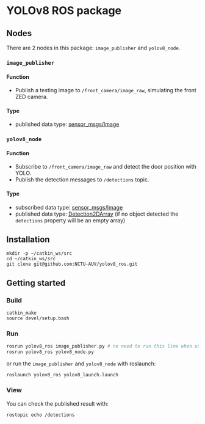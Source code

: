 # YOLOv8 ROS package

## Nodes

There are 2 nodes in this package: `image_publisher` and `yolov8_node`.


### `image_publisher`

#### Function

- Publish a testing image to `/front_camera/image_raw`,  simulating the front ZED camera.

#### Type

- published data type: [sensor_msgs/Image](https://docs.ros.org/en/noetic/api/sensor_msgs/html/msg/Image.html)

### `yolov8_node`

#### Function

- Subscribe to `/front_camera/image_raw` and detect the door position with YOLO.
- Publish the detection messages to `/detections` topic.

#### Type

- subscribed data type: [sensor_msgs/Image](https://docs.ros.org/en/noetic/api/sensor_msgs/html/msg/Image.html)
- published data type: [Detection2DArray](https://docs.ros.org/en/lunar/api/vision_msgs/html/msg/Detection2DArray.html) (if no object detected the `detections` property will be an empty array)

## Installation

```
mkdir -p ~/catkin_ws/src
cd ~/catkin_ws/src
git clone git@github.com:NCTU-AUV/yolov8_ros.git
```

## Getting started

### Build

```
catkin_make
source devel/setup.bash
```

### Run

```bash
rosrun yolov8_ros image_publisher.py # no need to run this line when using gazebo
rosrun yolov8_ros yolov8_node.py
```

or run the `image_publisher` and `yolov8_node` with roslaunch:

```
roslaunch yolov8_ros yolov8_launch.launch
```

### View

You can check the published result with:
```
rostopic echo /detections
```
